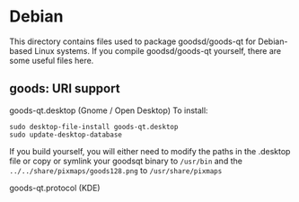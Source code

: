 
Debian
====================
This directory contains files used to package goodsd/goods-qt
for Debian-based Linux systems. If you compile goodsd/goods-qt yourself, there are some useful files here.

## goods: URI support ##


goods-qt.desktop  (Gnome / Open Desktop)
To install:

	sudo desktop-file-install goods-qt.desktop
	sudo update-desktop-database

If you build yourself, you will either need to modify the paths in
the .desktop file or copy or symlink your goodsqt binary to `/usr/bin`
and the `../../share/pixmaps/goods128.png` to `/usr/share/pixmaps`

goods-qt.protocol (KDE)

